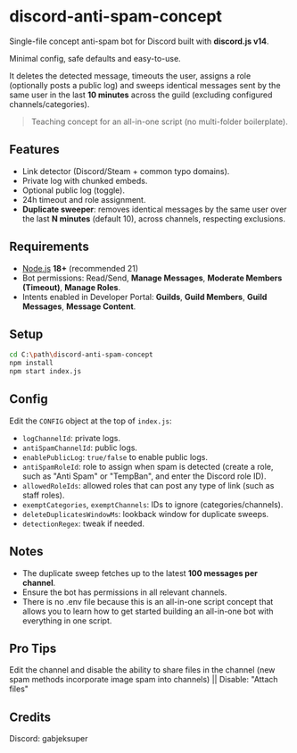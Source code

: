# discord-anti-spam-concept

Single-file concept anti-spam bot for Discord built with **discord.js v14**. 

Minimal config, safe defaults and easy-to-use. 

It deletes the detected message, timeouts the user, assigns a role (optionally posts a public log) and sweeps identical messages sent by the same user in the last **10 minutes** across the guild (excluding configured channels/categories).

> Teaching concept for an all-in-one script (no multi-folder boilerplate).

## Features
- Link detector (Discord/Steam + common typo domains).
- Private log with chunked embeds.
- Optional public log (toggle).
- 24h timeout and role assignment.
- **Duplicate sweeper**: removes identical messages by the same user over the last **N minutes** (default 10), across channels, respecting exclusions.

## Requirements
- [Node.js](https://nodejs.org/en/download) **18+** (recommended 21)
- Bot permissions: Read/Send, **Manage Messages**, **Moderate Members (Timeout)**, **Manage Roles**.
- Intents enabled in Developer Portal: **Guilds**, **Guild Members**, **Guild Messages**, **Message Content**.

## Setup
```bash
cd C:\path\discord-anti-spam-concept
npm install
npm start index.js
```

## Config
Edit the `CONFIG` object at the top of `index.js`:
- `logChannelId`: private logs.
- `antiSpamChannelId`: public logs.
- `enablePublicLog`: `true/false` to enable public logs.
- `antiSpamRoleId`: role to assign when spam is detected (create a role, such as "Anti Spam" or "TempBan", and enter the Discord role ID).
- `allowedRoleIds`: allowed roles that can post any type of link (such as staff roles).
- `exemptCategories`, `exemptChannels`: IDs to ignore (categories/channels).
- `deleteDuplicatesWindowMs`: lookback window for duplicate sweeps.
- `detectionRegex`: tweak if needed.

## Notes
- The duplicate sweep fetches up to the latest **100 messages per channel**.
- Ensure the bot has permissions in all relevant channels.
- There is no .env file because this is an all-in-one script concept that allows you to learn how to get started building an all-in-one bot with everything in one script.

## Pro Tips
Edit the channel and disable the ability to share files in the channel (new spam methods incorporate image spam into channels) || Disable: "Attach files"

## Credits
Discord: gabjeksuper

